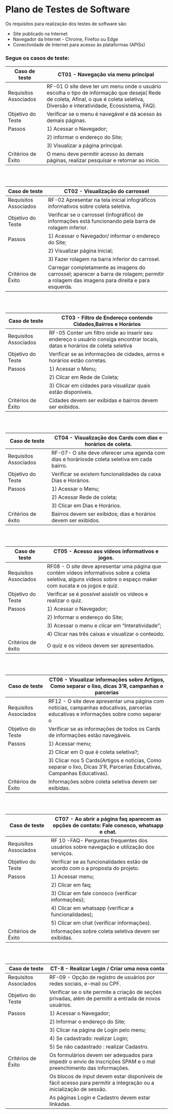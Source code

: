 # Plano de Testes de Software
Os requisitos para realização dos testes de software são:

- Site publicado na Internet
- Navegador da Internet - Chrome, Firefox ou Edge
- Conectividade de Internet para acesso às plataformas (APISs)


### Segue os casos de teste:


| Caso de teste        | CT01 - Navegação via menu principal                                                                                                          |
| ------------------------------------------------------------------------- | --------------------------------------------------------------------------------------- | 
| Requisitos Associados        | RF-01  O site deve ter um menu onde o usuário escolha o tipo de informação que deseja( Rede de coleta, Afinal, o que é coleta seletiva, Diversão e interatividade, Ecossistema, FAQ).                                                                                                               |
| Objetivo do Teste        | Verificar se o menu é navegável e dá acesso às demais páginas.                                                                           |
| Passos        |1) Acessar o Navegador;                                                                                                                              |
|               |2) informar o endereço do Site;                                                                                                                      |
|               |3) Visualizar a página principal.                                                                                                                    |
| Critérios de Êxito        | O menu deve permitir acesso às demais páginas, realizar pesquisar e retornar ao início.                                                 |

</br>
</br>

| Caso de teste        | CT02 - Visualização do carrossel                                                                                                             |
| ------------------------------------------------------------------------- | ----------------------------------------------------------------------------------------|
| Requisitos Associados        | RF-02 Apresentar na tela inicial infográficos informativos sobre coleta seletiva.                                                    |
| Objetivo do Teste        | Verificar se o carrossel (infográfico) de informações está funcionando pela barra de rolagem inferior.                                   |
| Passos        |1) Acessar o Navegador/  informar o endereço do Site;                                                                                                |
|               |2) Visualizar página inicial;                                                                                                                        |
|               |3) Fazer rolagem na barra inferior do carrosel.                                                                                                      | 
| Critérios de Êxito        | Carregar completamente as imagens do carrossel; aparecer a barra de rolagem; permitir a rolagem das imagens para direita e para esquerda.|

</br>
</br>

| Caso de teste | CT03 - Filtro de Endereço contendo Cidades,Bairros e Horários                                                                                       |
|-------------------------------------------------------------------------|-------------------------------------------------------------------------------------------|
| Requisitos Associados | RF-05 Conter um filtro onde ao inserir seu endereço o usuário consiga  encontrar locais, datas e horários de coleta seletiva                | 
| Objetivo do Teste                | Verificar se as informações de cidades, airros e horários estão corretas.                                                        |
| Passos                               |1) Acessar o Menu;                                                                                                            |
|                                      |2) Clicar em Rede de Coleta;                                                                                                  |
|                                      |3) Clicar em cidades para visualizar quais estão disponíveis.                                                                 |
| Critérios de Êxito                   | Cidades devem ser exibidas e bairros devem ser exibidos.                                                                     |
   
</br>
</br>

| Caso de teste                                                           | CT04 - Visualização dos Cards com dias e horários de coleta.                              |
|-------------------------------------------------------------------------|-------------------------------------------------------------------------------------------|
| Requisitos Associados | RF-07- O site deve oferecer uma agenda com dias e horáriosde coleta seletiva em cada bairro.                                                |
| Objetivo do Teste     | Verificar se existem funcionalidades da caixa Dias e Horários.                                                                              |
| Passos                | 1) Acessar o Menu;                                                                                                                          |
|                       |2) Acessar Rede de coleta;                                                                                                                   |
|                       |3) Clicar em Dias e Horários.                                                                                                                | 
| Critérios de êxito    |  Bairros devem ser exibidos; dias e horários devem ser exibidos.                                                                            |

</br>
</br>

| Caso de teste        | CT05 - Acesso aos vídeos informativos e jogos.                                                                                             |
| ------------------------------------------------------------------------- | --------------------------------------------------------------------------------------|
| Requisitos Associados        | RF08 - O site deve apresentar uma página que contém vídeos informativos sobre a coleta seletiva, alguns videos sobre o espaço maker com sucata e os jogos e quiz.                                                                                                                                       |
| Objetivo do Teste            | Verificar se é possível assistir os vídeos e realizar o quiz.                                                                      |
| Passos                       | 1) Acessar o Navegador;                                                                                                            |
|                              |2) Informar o endereço do Site;                                                                                                     |
|                              |3) Acessar o menu e clicar em “Interatividade”;                                                                                     |
|                              |4) Clicar nas três caixas e visualizar o conteúdo.                                                                                  | 
| Critérios de êxito    |  O quiz e os vídeos devem ser apresentados.                                                                                               |

</br>
</br>

| Caso de teste        | CT06 - Visualizar informações sobre Artigos, Como separar o lixo, dicas 3’R, campanhas e parcerias                                           |
| ------------------------------------------------------------------------- | -------------------------------------------------------------------                     |
| Requisitos Associados        | RF12 - O site deve apresentar uma página com notícias, campanhas educativas, parcerias educativas e informações sobre como separar o   |  lixo.                                                                                                                                                              | 
| Objetivo do Teste        | Verificar se as informações de todos os Cards de informações estão navegáveis.                                                           | 
| Passos        |1) Acessar menu;                                                                                                                                     |
|               |2) Clicar em O que é coleta seletiva?;                                                                                                               |
|               |3) Clicar nos 5 Cards(Artigos e notícias, Como separar o lixo, Dicas 3’R, Parcerias Educativas, Campanhas Educativas).                               | 
| Critérios de Êxito        | Informações sobre coleta seletiva devem ser exibidas.                                                                                   | 

</br>
</br>

| Caso de teste        | CT07 - Ao abrir a página faq aparecem as opções de contato: Fale conosco, whatsapp e chat.                                                   |
|------------------------------------------------------------------- | -----------------------------------------------------------------------------------------------|
| Requisitos Associados        | RF 10 -FAQ- Perguntas frequentes dos usuários sobre navegação e utilização dos serviços.                                             | 
| Objetivo do Teste        |Verificar se as funcionalidades estão de acordo com o a proposta do projeto.                                                              | 
| Passos        |1) Acessar menu;                                                                                                                                     |
|               |2) Clicar em faq;                                                                                                                                    |
|               |3) Clicar em fale conosco (verificar informações);                                                                                                   |
|               |4) Clicar em whatsapp (verificar a funcionalidades);                                                                                                 |
|               |5) Clicar em chat (verificar informações).                                                                                                           
| Critérios de Êxito        | Informações sobre coleta seletiva devem ser exibidas.                                                                                   |

</br>
</br>

| Caso de teste        | CT-8 - Realizar Login / Criar uma nova conta                                                                                                 |
| ------------------------------------------------------------------------- | ----------------------------------------------------------------------------------------|
| Requisitos Associados        | RF-09 - Opção de registro de usuários por redes sociais, e-mail ou CPF.                                                              |
| Objetivo do Teste        | Verificar se o site permite a criação de seções privadas, além de permitir a entrada de novos usuários.                                  |
| Passos        |1) Acessar o Navegador;                                                                                                                              |
|               |2) Informar o endereço do Site;                                                                                                                      |
|               |3) Clicar na página de Login pelo menu;                                                                                                              |
|               |4) Se cadastrado: realizar Login;                                                                                                                    |
|               |5) Se não cadastrado : realizar Cadastro.                                                                                                            | 
| Critérios de Êxito         |  Os formulários devem ser adequados para impedir o envio de inscrições SPAM e o mal preenchimento das informações.                     |
|                            |  Os blocos de input devem estar disponíveis de fácil acesso para permitir a integração ou a inicialização de sessão.                   |
|                            |  As páginas Login e Cadastro devem estar linkadas.                                                                                     |
